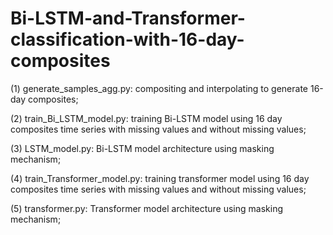 # Bi-LSTM-and-Transformer-classification-with-16-day-composites
(1) generate_samples_agg.py: compositing and interpolating to generate 16-day composites;

(2) train_Bi_LSTM_model.py: training Bi-LSTM model using 16 day composites time series with missing values and without missing values;

(3) LSTM_model.py: Bi-LSTM model architecture using masking mechanism;

(4) train_Transformer_model.py: training transformer model using 16 day composites time series with missing values and without missing values;

(5) transformer.py: Transformer model architecture using masking mechanism;
